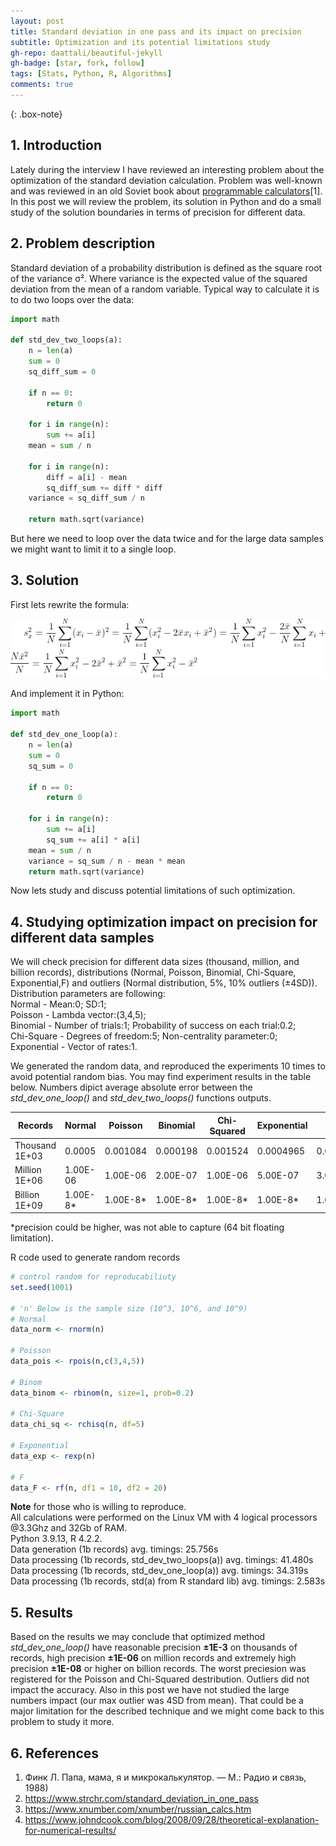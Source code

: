 ```yaml
---
layout: post
title: Standard deviation in one pass and its impact on precision
subtitle: Optimization and its potential limitations study
gh-repo: daattali/beautiful-jekyll
gh-badge: [star, fork, follow]
tags: [Stats, Python, R, Algorithms]
comments: true
---
```


{: .box-note}

## 1. Introduction
Lately during the interview I have reviewed an interesting problem about the optimization of the standard deviation calculation. Problem was well-known and was reviewed in an old Soviet book 
about [programmable calculators](https://www.xnumber.com/xnumber/russian_calcs.htm)[1].  In this post we will review the problem, its solution in Python and do a small study of the solution boundaries in terms of precision for different data. 

## 2. Problem description
Standard deviation of a probability distribution is defined as the square root of the variance σ². Where variance is the expected value of the squared deviation from the mean of a random variable.
Typical way to calculate it is to do two loops over the data:

```python
import math

def std_dev_two_loops(a):
    n = len(a)
    sum = 0
    sq_diff_sum = 0
	
    if n == 0:
        return 0
    
    for i in range(n):
        sum += a[i]		
    mean = sum / n
    
    for i in range(n):
        diff = a[i] - mean
        sq_diff_sum += diff * diff
    variance = sq_diff_sum / n
    
    return math.sqrt(variance)
```
But here we need to loop over the data twice and for the large data samples we might want to limit it to a single loop.

## 3. Solution
First lets rewrite the formula: 

![Formula for STD](https://github.com/vvzhukov/vvzhukov.github.io/blob/master/assets/img/Opt_STD_CodeCogsEqn.png?raw=true)   

And implement it in Python:  

```python
import math

def std_dev_one_loop(a):
    n = len(a)
    sum = 0
    sq_sum = 0
	
    if n == 0:
        return 0
    
    for i in range(n):
        sum += a[i]
        sq_sum += a[i] * a[i]
    mean = sum / n
    variance = sq_sum / n - mean * mean
    return math.sqrt(variance)
```
Now lets study and discuss potential limitations of such optimization.  

## 4. Studying optimization impact on precision for different data samples

We will check precision for different data sizes (thousand, million, and billion records), 
distributions (Normal, Poisson, Binomial, Chi-Square, Exponential,F) and outliers (Normal distribution, 5%, 10% outliers (±4SD)).  
Distribution parameters are following:  
Normal - Mean:0; SD:1;   
Poisson - Lambda vector:(3,4,5);  
Binomial - Number of trials:1; Probability of success on each trial:0.2;  
Chi-Square - Degrees of freedom:5; Non-centrality parameter:0;   
Exponential - Vector of rates:1.  

We generated the random data, and reproduced the experiments 10 times to avoid potential random bias. You may find experiment results in the table below. Numbers dipict average absolute error between the *std_dev_one_loop()* and *std_dev_two_loops()* functions outputs.  

  
| Records | Normal | Poisson | Binomial | Chi-Squared | Exponential | F | Normal+Outliers 5% | Normal+Outliers 10% |
|---|---|---|---|---|---|---|---|---|
| Thousand 1E+03 | 0.0005 | 0.001084 | 0.000198 | 0.001524 | 0.0004965 | 0.000311 | 0.00064 | 0.00092 |
| Million 1E+06 | 1.00E-06 | 1.00E-06 | 2.00E-07 | 1.00E-06 | 5.00E-07 | 3.00E-07 | 1.00E-06 | 2.00E-07 |
| Billion 1E+09 | 1.00E-8* | 1.00E-8* | 1.00E-8* | 1.00E-8* | 1.00E-8* | 1.00E-8* | 1.00E-8* | 1.00E-8* |  

*precision could be higher, was not able to capture (64 bit floating limitation). 

R code used to generate random records
```R
# control random for reproducabiliuty
set.seed(1001)

# 'n' Below is the sample size (10^3, 10^6, and 10^9)
# Normal
data_norm <- rnorm(n)

# Poisson
data_pois <- rpois(n,c(3,4,5))

# Binom
data_binom <- rbinom(n, size=1, prob=0.2)

# Chi-Square
data_chi_sq <- rchisq(n, df=5)

# Exponential
data_exp <- rexp(n)

# F
data_F <- rf(n, df1 = 10, df2 = 20)
```
**Note** for those who is willing to reproduce.   
All calculations were performed on the Linux VM with 4 logical processors @3.3Ghz and 32Gb of RAM.  
Python 3.9.13, R 4.2.2.  
Data generation (1b records) avg. timings: 25.756s  
Data processing (1b records, std_dev_two_loops(a)) avg. timings: 41.480s    
Data processing (1b records, std_dev_one_loop(a)) avg. timings: 34.319s     
Data processing (1b records, std(a) from R standard lib) avg. timings: 2.583s  

## 5. Results

Based on the results we may conclude that optimized method *std_dev_one_loop()* have reasonable precision **±1E-3** on thousands of records,
high precision **±1E-06** on million records and extremely high precision **±1E-08** or higher on billion records. The worst preciesion was registered for the Poisson and Chi-Squared destribution.
Outliers did not impact the accuracy. Also in this post we have not studied the large numbers impact (our max outlier was 4SD from mean). That could be a major limitation for the described technique and we might come back to this problem to study it more.


## 6. References
1. Финк Л. Папа, мама, я и микрокалькулятор. — М.: Радио и связь, 1988)
2. https://www.strchr.com/standard_deviation_in_one_pass
3. https://www.xnumber.com/xnumber/russian_calcs.htm
4. https://www.johndcook.com/blog/2008/09/28/theoretical-explanation-for-numerical-results/
